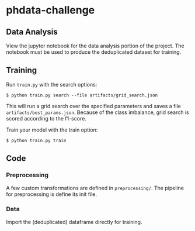 # phdata-challenge

## Data Analysis

View the jupyter notebook for the data analysis portion of the project.
The notebook must be used to produce the deduplicated dataset for training.

## Training

Run `train.py` with the search options:
```
$ python train.py search --file artifacts/grid_search.json
```

This will run a grid search over the specified parameters and saves a file `artifacts/best_params.json`.
Because of the class imbalance, grid search is scored according to the f1-score.

Train your model with the train option:
```
$ python train.py train
```


## Code

### Preprocessing

A few custom transformations are defined in `preprocessing/`. The pipeline for preprocessing is define its init file.

### Data

Import the (deduplicated) dataframe directly for training.

